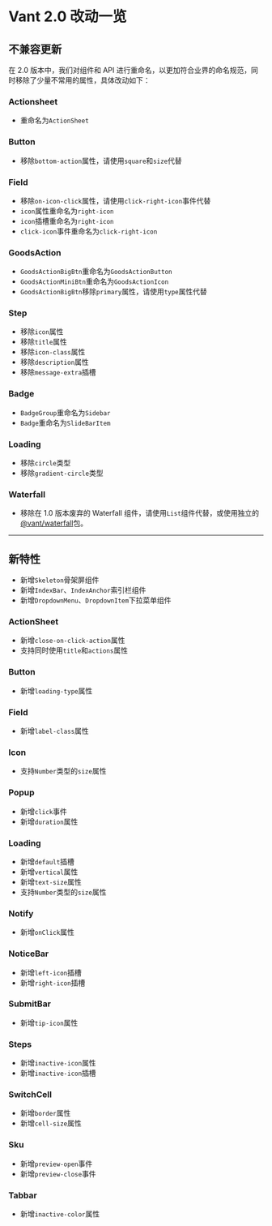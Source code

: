 # Vant 2.0 改动一览

## 不兼容更新

在 2.0 版本中，我们对组件和 API 进行重命名，以更加符合业界的命名规范，同时移除了少量不常用的属性，具体改动如下：

### Actionsheet

- 重命名为`ActionSheet`

### Button

- 移除`bottom-action`属性，请使用`square`和`size`代替

### Field

- 移除`on-icon-click`属性，请使用`click-right-icon`事件代替
- `icon`属性重命名为`right-icon`
- `icon`插槽重命名为`right-icon`
- `click-icon`事件重命名为`click-right-icon`

### GoodsAction

- `GoodsActionBigBtn`重命名为`GoodsActionButton`
- `GoodsActionMiniBtn`重命名为`GoodsActionIcon`
- `GoodsActionBigBtn`移除`primary`属性，请使用`type`属性代替

### Step

- 移除`icon`属性
- 移除`title`属性
- 移除`icon-class`属性
- 移除`description`属性
- 移除`message-extra`插槽

### Badge

- `BadgeGroup`重命名为`Sidebar`
- `Badge`重命名为`SlideBarItem`

### Loading

- 移除`circle`类型
- 移除`gradient-circle`类型

### Waterfall

- 移除在 1.0 版本废弃的 Waterfall 组件，请使用`List`组件代替，或使用独立的[@vant/waterfall](https://github.com/chenjiahan/vant-waterfall)包。

---

## 新特性

- 新增`Skeleton`骨架屏组件
- 新增`IndexBar`、`IndexAnchor`索引栏组件
- 新增`DropdownMenu`、`DropdownItem`下拉菜单组件

### ActionSheet

- 新增`close-on-click-action`属性
- 支持同时使用`title`和`actions`属性

### Button

- 新增`loading-type`属性

### Field

- 新增`label-class`属性

### Icon

- 支持`Number`类型的`size`属性

### Popup

- 新增`click`事件
- 新增`duration`属性

### Loading

- 新增`default`插槽
- 新增`vertical`属性
- 新增`text-size`属性
- 支持`Number`类型的`size`属性

### Notify

- 新增`onClick`属性

### NoticeBar

- 新增`left-icon`插槽
- 新增`right-icon`插槽

### SubmitBar

- 新增`tip-icon`属性

### Steps

- 新增`inactive-icon`属性
- 新增`inactive-icon`插槽

### SwitchCell

- 新增`border`属性
- 新增`cell-size`属性

### Sku

- 新增`preview-open`事件
- 新增`preview-close`事件

### Tabbar

- 新增`inactive-color`属性
